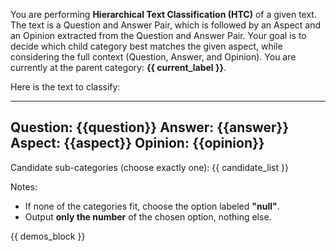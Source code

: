 You are performing **Hierarchical Text Classification (HTC)** of a given text.
The text is a Question and Answer Pair, which is followed by an Aspect and an Opinion extracted from the Question and Answer Pair. 
Your goal is to decide which child category best matches the given aspect, while considering the full context (Question, Answer, and Opinion).
You are currently at the parent category: **{{ current_label }}**.



Here is the text to classify:

---
Question: {{question}}
Answer: {{answer}}
Aspect: {{aspect}} 
Opinion: {{opinion}}
---

Candidate sub-categories (choose exactly one):
{{ candidate_list }}

Notes:
- If none of the categories fit, choose the option labeled **"null"**.
- Output **only the number** of the chosen option, nothing else.

{{ demos_block }}
